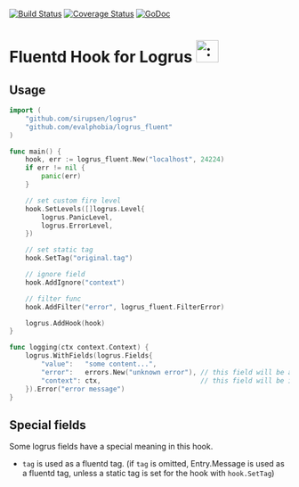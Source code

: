 [![Build Status](https://travis-ci.org/evalphobia/logrus_fluent.svg?branch=master)](https://travis-ci.org/evalphobia/logrus_fluent)  [![Coverage Status](https://coveralls.io/repos/evalphobia/logrus_fluent/badge.svg?branch=master&service=github)](https://coveralls.io/github/evalphobia/logrus_fluent?branch=master) [![GoDoc](https://godoc.org/github.com/evalphobia/logrus_fluent?status.svg)](https://godoc.org/github.com/evalphobia/logrus_fluent)


# Fluentd Hook for Logrus <img src="http://i.imgur.com/hTeVwmJ.png" width="40" height="40" alt=":walrus:" class="emoji" title=":walrus:"/>

## Usage

```go
import (
	"github.com/sirupsen/logrus"
	"github.com/evalphobia/logrus_fluent"
)

func main() {
	hook, err := logrus_fluent.New("localhost", 24224)
	if err != nil {
		panic(err)
	}

	// set custom fire level
	hook.SetLevels([]logrus.Level{
		logrus.PanicLevel,
		logrus.ErrorLevel,
	})

	// set static tag
	hook.SetTag("original.tag")

	// ignore field
	hook.AddIgnore("context")

	// filter func
	hook.AddFilter("error", logrus_fluent.FilterError)

	logrus.AddHook(hook)
}

func logging(ctx context.Context) {
	logrus.WithFields(logrus.Fields{
		"value":   "some content...",
		"error":   errors.New("unknown error"), // this field will be applied filter function in the hook.
		"context": ctx,                         // this field will be ignored in the hook.
	}).Error("error message")
}
```


## Special fields

Some logrus fields have a special meaning in this hook.

- `tag` is used as a fluentd tag. (if `tag` is omitted, Entry.Message is used as a fluentd tag, unless a static tag is set for the hook with `hook.SetTag`)
